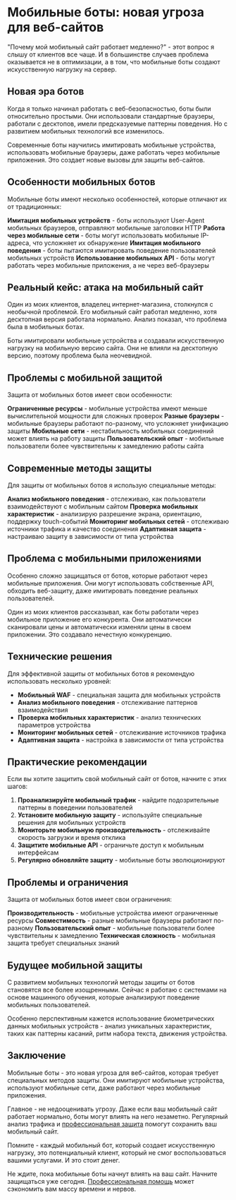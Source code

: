 ﻿# Мобильные боты: новая угроза для веб-сайтов

"Почему мой мобильный сайт работает медленно?" - этот вопрос я слышу от клиентов все чаще. И в большинстве случаев проблема оказывается не в оптимизации, а в том, что мобильные боты создают искусственную нагрузку на сервер.

## Новая эра ботов

Когда я только начинал работать с веб-безопасностью, боты были относительно простыми. Они использовали стандартные браузеры, работали с десктопов, имели предсказуемые паттерны поведения. Но с развитием мобильных технологий все изменилось.

Современные боты научились имитировать мобильные устройства, использовать мобильные браузеры, даже работать через мобильные приложения. Это создает новые вызовы для защиты веб-сайтов.

## Особенности мобильных ботов

Мобильные боты имеют несколько особенностей, которые отличают их от традиционных:

**Имитация мобильных устройств** - боты используют User-Agent мобильных браузеров, отправляют мобильные заголовки HTTP
**Работа через мобильные сети** - боты могут использовать мобильные IP-адреса, что усложняет их обнаружение
**Имитация мобильного поведения** - боты пытаются имитировать поведение пользователей мобильных устройств
**Использование мобильных API** - боты могут работать через мобильные приложения, а не через веб-браузеры

## Реальный кейс: атака на мобильный сайт

Один из моих клиентов, владелец интернет-магазина, столкнулся с необычной проблемой. Его мобильный сайт работал медленно, хотя десктопная версия работала нормально. Анализ показал, что проблема была в мобильных ботах.

Боты имитировали мобильные устройства и создавали искусственную нагрузку на мобильную версию сайта. Они не влияли на десктопную версию, поэтому проблема была неочевидной.

## Проблемы с мобильной защитой

Защита от мобильных ботов имеет свои особенности:

**Ограниченные ресурсы** - мобильные устройства имеют меньше вычислительной мощности для сложных проверок
**Разные браузеры** - мобильные браузеры работают по-разному, что усложняет унификацию защиты
**Мобильные сети** - нестабильность мобильных соединений может влиять на работу защиты
**Пользовательский опыт** - мобильные пользователи более чувствительны к замедлению работы сайта

## Современные методы защиты

Для защиты от мобильных ботов я использую специальные методы:

**Анализ мобильного поведения** - отслеживаю, как пользователи взаимодействуют с мобильным сайтом
**Проверка мобильных характеристик** - анализирую разрешение экрана, ориентацию, поддержку touch-событий
**Мониторинг мобильных сетей** - отслеживаю источники трафика и качество соединения
**Адаптивная защита** - настраиваю защиту в зависимости от типа устройства

## Проблема с мобильными приложениями

Особенно сложно защищаться от ботов, которые работают через мобильные приложения. Они могут использовать собственные API, обходить веб-защиту, даже имитировать поведение реальных пользователей.

Один из моих клиентов рассказывал, как боты работали через мобильное приложение его конкурента. Они автоматически сканировали цены и автоматически изменяли цены в своем приложении. Это создавало нечестную конкуренцию.

## Технические решения

Для эффективной защиты от мобильных ботов я рекомендую использовать несколько уровней:

- **Мобильный WAF** - специальная защита для мобильных устройств
- **Анализ мобильного поведения** - отслеживание паттернов взаимодействия
- **Проверка мобильных характеристик** - анализ технических параметров устройства
- **Мониторинг мобильных сетей** - отслеживание источников трафика
- **Адаптивная защита** - настройка в зависимости от типа устройства

## Практические рекомендации

Если вы хотите защитить свой мобильный сайт от ботов, начните с этих шагов:

1. **Проанализируйте мобильный трафик** - найдите подозрительные паттерны в поведении пользователей
2. **Установите мобильную защиту** - используйте специальные решения для мобильных устройств
3. **Мониторьте мобильную производительность** - отслеживайте скорость загрузки и время отклика
4. **Защитите мобильные API** - ограничьте доступ к мобильным интерфейсам
5. **Регулярно обновляйте защиту** - мобильные боты эволюционируют

## Проблемы и ограничения

Защита от мобильных ботов имеет свои ограничения:

**Производительность** - мобильные устройства имеют ограниченные ресурсы
**Совместимость** - разные мобильные браузеры работают по-разному
**Пользовательский опыт** - мобильные пользователи более чувствительны к замедлению
**Техническая сложность** - мобильная защита требует специальных знаний

## Будущее мобильной защиты

С развитием мобильных технологий методы защиты от ботов становятся все более изощренными. Сейчас я работаю с системами на основе машинного обучения, которые анализируют поведение мобильных пользователей.

Особенно перспективным кажется использование биометрических данных мобильных устройств - анализ уникальных характеристик, таких как паттерны касаний, ритм набора текста, движения устройства.

## Заключение

Мобильные боты - это новая угроза для веб-сайтов, которая требует специальных методов защиты. Они имитируют мобильные устройства, используют мобильные сети, даже работают через мобильные приложения.

Главное - не недооценивать угрозу. Даже если ваш мобильный сайт работает нормально, боты могут влиять на него незаметно. Регулярный анализ трафика и [профессиональная защита](https://progaem.com/ustanovka-antibota-usluga-po-zashhite-ot-botov-vashih-sajtov-na-razlichnyh-cms-sistemah.html) помогут сохранить ваш мобильный сайт.

Помните - каждый мобильный бот, который создает искусственную нагрузку, это потенциальный клиент, который не смог воспользоваться вашими услугами. И это стоит денег.

Не ждите, пока мобильные боты начнут влиять на ваш сайт. Начните защищаться уже сегодня. [Профессиональная помощь](https://progaem.com/ustanovka-antibota-usluga-po-zashhite-ot-botov-vashih-sajtov-na-razlichnyh-cms-sistemah.html) может сэкономить вам массу времени и нервов.





